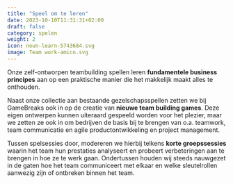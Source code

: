 ```yaml
---
title: "Speel om te leren"
date: 2023-10-10T11:31:31+02:00
draft: false
category: spelen
weight: 2
icon: noun-learn-5743684.svg
image: Team work-amico.svg
---
```


Onze zelf-ontworpen teambuilding spellen leren **fundamentele business principes** aan op een praktische manier die het makkelijk maakt alles te onthouden.

<!--more-->

Naast onze collectie aan bestaande gezelschapsspellen zetten we bij GameBreaks ook in op de creatie van **nieuwe team building games**. Deze eigen ontwerpen kunnen uiteraard gespeeld worden voor het plezier, maar we zetten ze ook in om bedrijven de basis bij te brengen van o.a. teamwork, team communicatie en agile productontwikkeling en project management.

Tussen spelsessies door, modereren we hierbij telkens **korte groepssessies** waarin het team hun prestaties analyseert en probeert verbeteringen aan te brengen in hoe ze te werk gaan. Ondertussen houden wij steeds nauwgezet in de gaten hoe het team communiceert met elkaar en welke sleutelrollen aanwezig zijn of ontbreken binnen het team.

